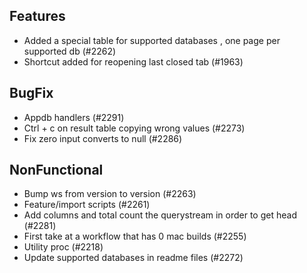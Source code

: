 
## Features

- Added a special table for supported databases , one page per supported db (#2262)
- Shortcut added for reopening last closed tab (#1963)

## BugFix

- Appdb handlers (#2291)
- Ctrl + c on result table copying wrong values (#2273)
- Fix zero input converts to null (#2286)

## NonFunctional

- Bump ws from version to version (#2263)
- Feature/import scripts (#2261)
- Add columns and total count the querystream in order to get head (#2281)
- First take at a workflow that has 0 mac builds (#2255)
- Utility proc (#2218)
- Update supported databases in readme files (#2272)
